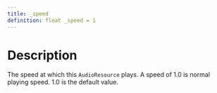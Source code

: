 ```yaml
---
title: _speed
definition: float _speed = 1
---
```


# Description
The speed at which this `AudioResource` plays. A speed of 1.0 is normal playing speed. 1.0 is the default value.
